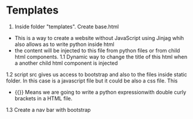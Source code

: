 # Templates

1. Inside folder "templates". Create base.html
* This is a way to create a website without JavaScript using Jinjag whih also allows as to write python inside html
* the content will be injected to this file from python files or from child html components.
1.1 Dynamic way to change the title of this html when a another child html component is injected
<title>{% block title %}Home{% endblock %}</title>

1.2 script src gives us access to bootstrap and also to the files inside static folder. In this case is a javascript file but it could be also a css file. This <script src> are placed at the buttonof the page
This is the one for the static:
<script type="text/javascript" src="{{ url_for('static', filename='index.js') }}"></script>
* {{}} Means we are going to write a python expressionwith double curly brackets in a HTML file.

1.3 Create a nav bar with bootstrap




